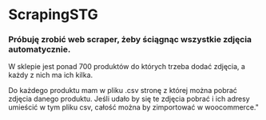 # ScrapingSTG
<h3> Próbuję zrobić web scraper, żeby ściągnąc wszystkie zdjęcia automatycznie. </h3>
  <p>W sklepie jest ponad 700 produktów do których trzeba dodać zdjęcia, a każdy z nich ma ich kilka.</p>
  <p>Do każdego produktu mam w pliku .csv stronę z której można pobrać zdjęcia danego produktu. Jeśli udało by się te zdjęcia pobrać i ich adresy umieścić w tym pliku csv, całość można by zimportować w woocommerce." 
